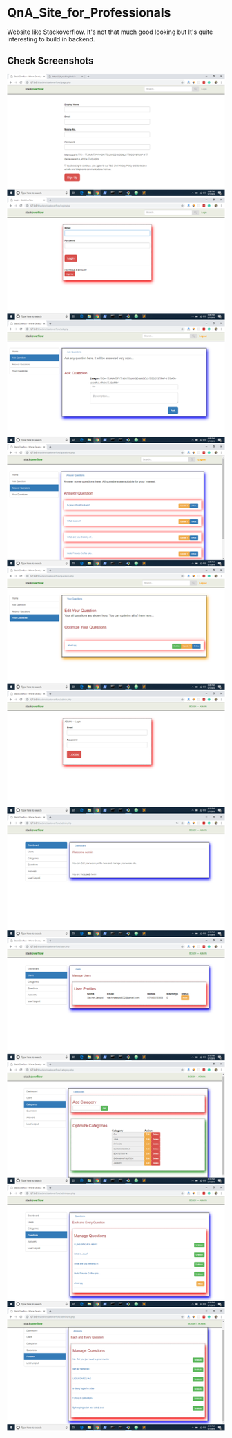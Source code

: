 # QnA_Site_for_Professionals
Website like Stackoverflow. It's not that much good looking but It's quite interesting to build in backend.

## Check Screenshots
![sc](screenshot_(1).png)
![sc](screenshot_(2).png)
![sc](screenshot_(3).png)
![sc](screenshot_(4).png)
![sc](screenshot_(5).png)
![sc](screenshot_(6).png)
![sc](screenshot_(7).png)
![sc](screenshot_(8).png)
![sc](screenshot_(9).png)
![sc](screenshot_(10).png)
![sc](screenshot_(11).png)

